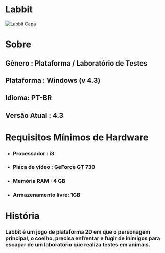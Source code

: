 <h1>Labbit</h1>

![Labbit Capa](https://user-images.githubusercontent.com/79441853/229653239-3c136e0c-1204-4ae9-9c27-cda39d72ae96.jpg)

# Sobre

<h2>Gênero : Plataforma / Laboratório de Testes</h2>
<h2>Plataforma : Windows (v 4.3)</h2>
<h2>Idioma: PT-BR</h2>
<h2>Versão Atual : 4.3</h2>
  
# Requisitos Mínimos de Hardware
  
<ul>
  <li><h3>Processador : i3</h3></li>
  <li><h3>Placa de video : GeForce GT 730</h3></li>
  <li><h3>Memória RAM : 4 GB</h3></li>
  <li><h3>Armazenamento livre: 1GB</h3></li>
</ul>

# História

<h3>Labbit é um jogo de plataforma 2D em que o personagem principal, o coelho, precisa enfrentar e fugir de inimigos para escapar de um laboratório que realiza testes em animais. 
</h3>



